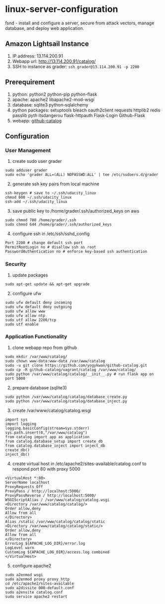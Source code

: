 # linux-server-configuration
fsnd - install and configure a server, secure from attack vectors, manage database, and deploy web application.

## Amazon Lightsail Instance
1. IP address: 13.114.200.91
2. Webapp url: http://13.114.200.91/catalog/
3. SSH to instance as grader: `ssh grader@13.114.200.91 -p 2200`

## Prerequirement
1. python: python2 python-pip python-flask
2. apache: apache2 libapache2-mod-wsgi
3. database: sqlite3 python-sqlalchemy
4. python packages: setuptools bleach oauth2client requests httplib2 redis passlib pyth itsdangerou flask-httpauth Flask-Login Github-Flask
5. webapp: [github-catalog](https://github.com/yogykwan/github-catalog)

## Configuration

### User Management
1. create sudo user grader
```
sudo adduser grader
sudo echo 'grader ALL=(ALL) NOPASSWD:ALL' | tee /etc/sudoers.d/grader
```

2. generate ssh key pairs from local machine
```
ssh-keygen # save to ~/.ssh/udacity_linux
chmod 600 ~/.ssh/udacity_linux
ssh-add ~/.ssh/udacity_linux
```

3. save public key to /home/grader/.ssh/authorized_keys on aws
```
sudo chmod 700 /home/grader/.ssh
sudo chmod 644 /home/grader/.ssh/authorized_keys
```

4. configure ssh in /etc/ssh/sshd_config
```
Port 2200 # change default ssh port
PermitRootLogin no # disallow ssh as root
PasswordAuthentication no # enforce key-based ssh authentication
```

### Security
1. update packages
```
sudo apt-get update && apt-get upgrade
```

2. configure ufw
```
sudo ufw default deny incoming
sudo ufw default deny outgoing
sudo ufw allow www
sudo ufw allow ntp
sudo utf allow 2200/tcp
sudo utf enable
```

### Application Functionality
1. clone webapp repo from github
```
sudo mkdir /var/www/catalog/
sudo chown www-data:www-data /var/www/catalog
sudo -u git clone https://github.com/yogykwan/github-catalog.git
sudo cp -R github-catalog/vagrant/catalog /var/www/catalog/
sudo python /var/www/catalog/catalog/__init__.py # run flask app on port 5000
```

2. prepare database (sqlite3)
```
sudo python /var/www/catalog/catalog/database_create.py
sudo python /var/www/catalog/catalog/database_inject.py
```

3. create /var/www/catalog/catalog.wsgi
```
import sys
import logging
logging.basicConfig(stream=sys.stderr)
sys.path.insert(0,"/var/www/catalog")
from catalog import app as application
from catalog.database_setup import create_db
from catalog.database_inject import inject_db
create_db()
inject_db()
```

4. create virtual host in /etc/apache2/sites-available/catalog.conf to respond port 80 with proxy 5000
```
<VirtualHost *:80>
ServerName localhost
ProxyRequests Off
ProxyPass / http://localhost:5000/
ProxyPassReverse / http://localhost:5000/
WSGIScriptAlias / /var/www/catalog/catalog.wsgi
<Directory /var/www/catalog/catalog/>
Order allow,deny
Allow from all
</Directory>
Alias /static /var/www/catalog/catalog/static
<Directory /var/www/catalog/catalog/static/>
Order allow,deny
Allow from all
</Directory>
ErrorLog ${APACHE_LOG_DIR}/error.log
LogLevel warn
CustomLog ${APACHE_LOG_DIR}/access.log combined
</VirtualHost>
```

5. configure apache2
```
sudo a2enmod wsgi
sudo a2enmod proxy proxy_http
cd /etc/apache2/sites-available
sudo a2dissite 000-default.conf
sudo a2ensite catalog.conf
sudo service apache2 restart
```
